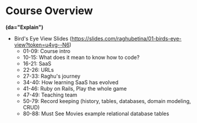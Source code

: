# Course Overview 

**(da="Explain")**

  - Bird's Eye View Slides (https://slides.com/raghubetina/01-birds-eye-view?token=u4vg--N6)
    - 01-09: Course intro
    - 10-15: What does it mean to know how to code?
    - 16-21: SaaS
    - 22-26: URLs
    - 27-33: Raghu's journey
    - 34-40: How learning SaaS has evolved
    - 41-46: Ruby on Rails, Play the whole game
    - 47-49: Teaching team
    - 50-79: Record keeping (history, tables, databases, domain modeling, CRUD)
    - 80-88: Must See Movies example relational database tables